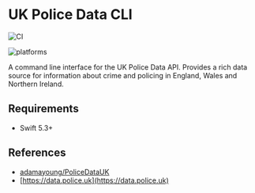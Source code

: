 # UK Police Data CLI

![CI](https://github.com/adamayoung/UKPoliceDataCLI/workflows/CI/badge.svg)

![platforms](https://img.shields.io/badge/platforms-macOS-333333.svg)

A command line interface for the UK Police Data API. Provides a rich data source for information about crime and policing in England, Wales and Northern Ireland.

## Requirements

* Swift 5.3+

## References

* [adamayoung/PoliceDataUK](https://github.com/adamayoung/UKPoliceData)
* [https://data.police.uk](https://data.police.uk)
